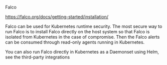 Falco

https://falco.org/docs/getting-started/installation/

Falco can be used for Kubernetes runtime security. The most secure way to run Falco is to install Falco directly on the host system so that Falco is isolated from Kubernetes in the case of compromise. Then the Falco alerts can be consumed through read-only agents running in Kubernetes.

You can also run Falco directly in Kubernetes as a Daemonset using Helm, see the third-party integrations
